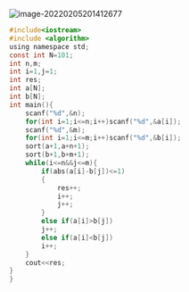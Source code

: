 

![image-20220205201412677](C:\Users\24\AppData\Roaming\Typora\typora-user-images\image-20220205201412677.png)



```c
#include<iostream>
#include <algorithm>
using namespace std;
const int N=101;
int n,m;
int i=1,j=1;
int res;
int a[N];
int b[N];
int main(){
    scanf("%d",&n);
    for(int i=1;i<=n;i++)scanf("%d",&a[i]);
    scanf("%d",&m);
    for(int i=1;i<=m;i++)scanf("%d",&b[i]);
    sort(a+1,a+n+1);
    sort(b+1,b+m+1);
    while(i<=n&&j<=m){
        if(abs(a[i]-b[j])<=1)
        {
            res++;
            i++;
            j++;
        }
        else if(a[i]>b[j])
        j++;
        else if(a[i]<b[j])
        i++;
    }
    cout<<res;
}
}
```

